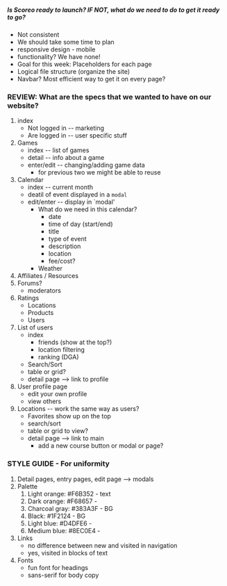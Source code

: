 ##### Is Scoreo ready to launch? IF NOT, what do we need to do to get it ready to go?
- Not consistent
- We should take some time to plan
- responsive design - mobile
- functionality? We have none!
- Goal for this week: Placeholders for each page
- Logical file structure (organize the site)
- Navbar? Most efficient way to get it on every page?

### REVIEW: What are the specs that we wanted to have on our website?
1. index
	* Not logged in -- marketing
	* Are logged in -- user specific stuff
2. Games
	* index -- list of games
	* detail -- info about a game
	* enter/edit -- changing/adding game data
		* for previous two we might be able to reuse
3. Calendar
	* index -- current month
	* deatil of event displayed in a `modal`
	* edit/enter -- display in `modal'
		* What do we need in this calendar?
			* date
			* time of day (start/end)
			* title
			* type of event
			* description
			* location 
			* fee/cost?
		* Weather
4. Affiliates / Resources
5. Forums?
	* moderators
6. Ratings
	* Locations
	* Products
	* Users
7. List of users
	* index
		* friends (show at the top?)
		* location filtering
		* ranking (DGA)
	* Search/Sort
	* table or grid?
	* detail page --> link to profile
8. User profile page
	* edit your own profile
	* view others
9. Locations -- work the same way as users?
	* Favorites show up on the top
	* search/sort
	* table or grid to view?
	* detail page --> link to main
		* add a new course button or modal or page?

### STYLE GUIDE - For uniformity

1. Detail pages, entry pages, edit page --> modals
2. Palette
	1. Light orange: #F6B352 - text
	2. Dark orange: #F68657 - 
	3. Charcoal gray: #383A3F - BG
	4. Black: #1F2124 - BG
	5. Light blue: #D4DFE6 - 
	6. Medium blue: #8EC0E4 - 
3. Links
	* no difference between new and visited in navigation
	* yes, visited in blocks of text
4. Fonts
	* fun font for headings
	* sans-serif for body copy